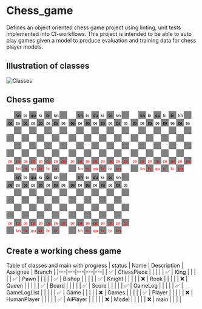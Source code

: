 # Chess_game
Defines an object oriented chess game project using linting, unit tests implemented into CI-workflows. This project is intended to be able to auto play games given a model to produce evaluation and training data for chess player models.

## Illustration of classes
![Classes](images/chess_classes.png?raw=true "Classes")

## Chess game
![Gif](images/chess_game_0.gif?raw=true "Gif") ![Gif](images/chess_game_1.gif?raw=true "Gif") ![Gif](images/chess_game_2.gif?raw=true "Gif") ![Gif](images/chess_game_3.gif?raw=true "Gif") ![Gif](images/chess_game_4.gif?raw=true "Gif")


## Create a working chess game
Table of classes and main with progress
| status | Name | Description | Assignee | Branch |
|---|---|---|---|---|
| ✅ | ChessPiece   |   |   |   |
| ✅ | King         |   |   |   |
| ✅ | Pawn         |   |   |   |
| ✅ | Bishop      |   |   |   |
| ✅ | Knight      |   |   |   |
| :x: | Rook        |   |   |   |
| :x: | Queen       |   |   |   |
| ✅ | Board        |   |   |   |
| ✅ | Score        |   |   |   |
| ✅ | GameLog      |   |   |   |
| ✅ | GameLogList  |   |   |   |
| ✅ | Game |   |   |   |
| :x: | Games |   |   |   |
| ✅ | Player |   |   |   |
| :x: | HumanPlayer |   |   |   |
| ✅ | AiPlayer    |   |   |   |
| :x: | Model       |   |   |   |
| :x: | main        |   |   |   |

